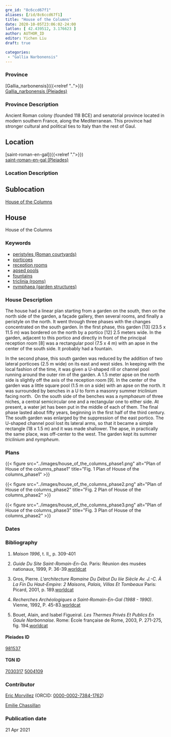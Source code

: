 ```yaml
---
gre_id: "8c6ccd67f1"
aliases: [/id/8c6ccd67f1]
title: "House of the Columns"
date: 2020-10-05T23:06:02-24:00
latlon: [ 42.439512, 3.176623 ]
author: AUTHOR_ID
editor: Yichen Liu
draft: true

categories:
 - "Gallia Narbonensis"
---
```


### Province

[Gallia_narbonensis]({{<relref "..">}}) \
[Gallia_narbonensis (Pleiades)](https://pleiades.stoa.org/places/981537)

### Province Description

Ancient Roman colony (founded 118 BCE) and senatorial province located in modern southern France, along the Mediterranean. This province had stronger cultural and political ties to Italy than the rest of Gaul.

## Location

[saint-roman-en-gal]({{<relref ".">}}) \
[saint-roman-en-gal (Pleiades)]()

### Location Description

<!--### Location Description-->

<!-- LEAVE THIS BLANK FOR NOW -->

## Sublocation

[House of the Columns](#)

<!--### Sublocation Description-->

<!-- DESCRIPTION -->

## House


House of the Columns


### Keywords

- [peristyles (Roman courtyards)](http://vocab.getty.edu/page/aat/300080971)
- [porticoes](http://vocab.getty.edu/page/aat/300004145)
- [reception rooms](http://vocab.getty.edu/page/aat/300077176)
- [apsed pools]()
- [fountains](http://vocab.getty.edu/page/aat/300006179)
- [triclinia (rooms)](http://vocab.getty.edu/page/aat/300004359)
- [nymphaea (garden structures)](http://vocab.getty.edu/page/aat/300006809)






### House Description

The house  had a linear plan starting from a garden on the south,  then on the north side of the garden, a façade gallery, then several rooms, and finally a peristyle on the north. It went through three phases with the changes concentrated on the south garden. In the first phase, this garden [13] (23.5 x 11.5 m) was bordered on the north by a portico [12] 2.5 meters wide. In the garden, adjacent to this portico and directly in front of the principal reception room [8] was a rectangular pool (7.5 x 4 m) with an apse in the center of the south side. It probably had a fountain.

In the second phase, this south  garden was reduced by the addition of two lateral porticoes (2.5 m wide) on its east and west sides. In keeping with the local fashion of the time, it was given a U-shaped rill or channel pool running around the outer rim of the garden. A 1.5 meter apse on the north side is slightly off the axis of the reception room [9]. In the center of the garden was a little square pool (1.5 m on a side) with an apse on the north. It was surrounded by benches in a U to form a masonry summer *triclinium* facing north.  On the south side of the benches was a *nymphaeum* of three niches, a central semicircular one and a rectangular one to either side. At present, a water jet has been put in the middle of each of them.
The final phase lasted about fifty years, beginning in the first half of the third century. The south garden was enlarged by the suppression of the east portico. The U-shaped channel pool lost its lateral arms, so that it became a simple rectangle (18 x 1.5 m) and it was made shallower. The apse, in practically the same place, was off-center to the west. The garden kept its summer *triclinium* and *nympheum*.


<!--### Maps-->

<!--
OLD WAY (DO NOT USE)
![alt_text](../../images/image_name.ext)
*CAPTION*

NEW WAY ↓↓↓↓
{{< figure src="../images/image_name.ext" alt="ALT_TEXT" title="CAPTION" >}}
-->

### Plans


{{< figure src="../images/house_of_the_columns_phase1.png" alt="Plan of House of the columns_phase1" title="Fig. 1 Plan of House of the columns_phase1" >}}

{{< figure src="../images/house_of_the_columns_phase2.png" alt="Plan of House of the columns_phase2" title="Fig. 2 Plan of House of the columns_phase2" >}}

{{< figure src="../images/house_of_the_columns_phase3.png" alt="Plan of House of the columns_phase3" title="Fig. 3 Plan of House of the columns_phase2" >}}


### Dates



### Bibliography

1. *Maison 1996*, t. II,, p. 309-401

2. *Guide Du Site Saint-Romain-En-Ga*. Paris: Réunion des musées nationaux, 1999, P. 36-39.[worldcat](http://www.worldcat.org/oclc/43416334)

3. Gros, Pierre. *L'architecture Romaine Du Début Du Iiie Siècle Av. J.-C. À La Fin Du Haut-Empire: 2 Maisons, Palais, Villas Et Tombeaux* Paris: Picard, 2001, p. 189.[worldcat](http://www.worldcat.org/oclc/1169743067)

4. *Recherches Archéologiques a Saint-Romain-En-Gal (1988 - 1990)*. Vienne, 1992, P. 45-83.[worldcat](http://www.worldcat.org/oclc/1068996218)

5. Bouet, Alain, and Isabel Figueiral. *Les Thermes Privés Et Publics En Gaule Narbonnaise*. Rome: École française de Rome, 2003, P. 271-275, fig. 194.[worldcat](hhttp://www.worldcat.org/oclc/43416334)


#### Pleiades ID

[981537](https://pleiades.stoa.org/places/981537)

#### TGN ID

[7030317](http://vocab.getty.edu/page/tgn/7030317)
[5004109](http://vocab.getty.edu/page/tgn/5004109)

### Contributor

[Eric Morvillez](link) (ORCID: [0000-0002-7384-1762](https://orcid.org/0000-0002-7384-1762))

[Emilie Chassillan](link)
### Publication date


21 Apr 2021

<!--### Related articles-->

<!-- Links to other related articles. Leave blank for now -->
